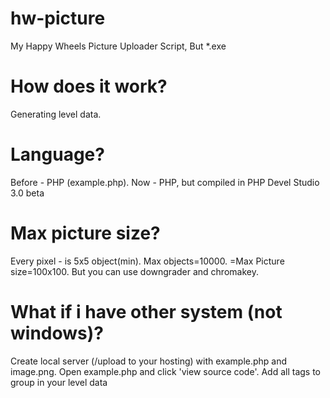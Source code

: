 # hw-picture
My Happy Wheels Picture Uploader Script, But *.exe
# How does it work?
Generating level data.
# Language?
Before - PHP (example.php).
Now - PHP, but compiled in PHP Devel Studio 3.0 beta
# Max picture size?
Every pixel - is 5x5 object(min).
Max objects=10000.
=Max Picture size=100x100.
But you can use downgrader and chromakey.
# What if i have other system (not windows)?
Create local server (/upload to your hosting) with example.php and image.png. Open example.php and click 'view source code'. Add all <sh> tags to group in your level data
